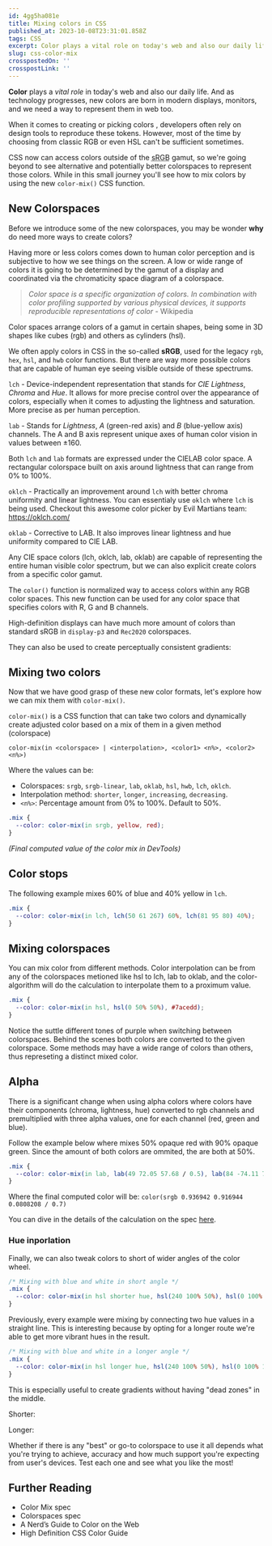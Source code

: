 ```yaml
---
id: 4gg5ha081e
title: Mixing colors in CSS
published_at: 2023-10-08T23:31:01.858Z
tags: CSS
excerpt: Color plays a vital role on today's web and also our daily life. And as technology progresses, new colors are born in modern displays, monitors, and we need a way to represent them in web too...
slug: css-color-mix
crosspostedOn: ''
crosspostLink: ''
---
```


**Color** plays a _vital role_ in today's web and also our daily life. And as technology progresses, new colors are born in modern displays, monitors, and we need a way to represent them in web too.

When it comes to creating or picking colors , developers often rely on design tools to reproduce these tokens. However, most of the time by choosing from classic RGB or even HSL can't be sufficient sometimes.

CSS now can access colors outside of the <abbr title="standard RGB color space">sRGB</abbr> gamut, so we're going beyond to see alternative and potentially better colorspaces to represent those colors. While in this small journey you'll see how to mix colors by using the new `color-mix()` CSS function.

## New Colorspaces

Before we introduce some of the new colorspaces, you may be wonder **why** do need more ways to create colors?

Having more or less colors comes down to human color perception and is subjective to how we see things on the screen. A low or wide range of colors it is going to be determined by the gamut of a display and coordinated via the chromaticity space diagram of a colorspace.

<img-lazy src="https://firebasestorage.googleapis.com/v0/b/portfolio-d3c7c.appspot.com/o/chromaticity.png?alt=media&token=c3872c62-d992-4ae3-8a9a-2d59a01e3380&_gl=1*18qf78h*_ga*MTI5ODQwMzU1Mi4xNjgyMzA0Mjk2*_ga_CW55HF8NVT*MTY5NjgwNzAwNS40LjEuMTY5NjgwNzAxNy40OC4wLjA." height="600" contain />

> _Color space is a specific organization of colors. In combination with color profiling supported by various physical devices, it supports reproducible representations of color_ - <AppLink isExternal to="https://en.wikipedia.org/wiki/Color_space">Wikipedia</AppLink>

Color spaces arrange colors of a gamut in certain shapes, being some in 3D shapes like cubes (rgb) and others as cylinders (hsl).

We often apply colors in CSS in the so-called **sRGB**, used for the legacy `rgb`, `hex`, `hsl`, and `hwb` color functions. But there are way more possible colors that are capable of human eye seeing visible outside of these spectrums.

`lch` - Device-independent representation that stands for _CIE Lightness_, _Chroma_ and _Hue_. It allows for more precise control over the appearance of colors, especially when it comes to adjusting the lightness and saturation. More precise as per human perception.
<ColorBox color="lch(50% 100 27)" />

`lab` - Stands for _Lightness_, _A_ (green-red axis) and _B_ (blue-yellow axis) channels. The A and B axis represent unique axes of human color vision in values between ±160.

<ColorBox color="lab(90 -60 -120)" />

Both `lch` and `lab` formats are expressed under the CIELAB color space. A rectangular colorspace built on axis around lightness that can range from 0% to 100%.

<img-lazy src="https://drafts.csswg.org/css-color-4/images/CH-plane-wheel.svg" />

`oklch` - Practically an improvement around `lch` with better chroma uniformity and linear lightness. You can essentialy use `oklch` where `lch` is being used.
Checkout this awesome color picker by Evil Martians team: https://oklch.com/

<ColorBox color="oklch(60% 0.10 0.11)" />

`oklab` - Corrective to LAB. It also improves linear lightness and hue uniformity compared to CIE LAB.

<ColorBox color="oklab(60% 0.10 0.11)" />

Any CIE space colors (lch, oklch, lab, oklab) are capable of representing the entire human visible color spectrum, but we can also explicit create colors from a specific color gamut.

The `color()` function is normalized way to access colors within any RGB color spaces. This new function can be used for any color space that specifies colors with R, G and B channels.

High-definition displays can have much more amount of colors than standard sRGB in `display-p3` and `Rec2020` colorspaces.

<ColorBox color="color(rec2020 .34 .58 .73)" size="200" />

They can also be used to create perceptually consistent gradients:

<ColorBox color="linear-gradient(to right, color(display-p3 34% 58% 73%), color(display-p3 50% 90% 50%))" size="200" />

## Mixing two colors

Now that we have good grasp of these new color formats, let's explore how we can mix them with `color-mix()`.

`color-mix()` is a CSS function that can take two colors and dynamically create adjusted color based on a mix of them in a given method (colorspace)

`color-mix(in <colorspace> | <interpolation>, <color1> <n%>, <color2> <n%>)`

Where the values can be:

- Colorspaces: `srgb`, `srgb-linear`, `lab`, `oklab`, `hsl`, `hwb`, `lch`, `oklch`.
- Interpolation method: `shorter`, `longer`, `increasing`, `decreasing`.
- `<n%>`: Percentage amount from 0% to 100%. Default to 50%.

```css
.mix {
  --color: color-mix(in srgb, yellow, red);
}
```

<ColorMix method="srgb" style="--left: yellow; --right: red;" />

<img-lazy src="https://firebasestorage.googleapis.com/v0/b/portfolio-d3c7c.appspot.com/o/computed-color.png?alt=media&token=c8720727-c6a2-4d35-84b1-4c69a6ac9db6&_gl=1*3hm15y*_ga*MTI5ODQwMzU1Mi4xNjgyMzA0Mjk2*_ga_CW55HF8NVT*MTY5Njc5NzA4Ni4zLjEuMTY5Njc5NzY4Mi40MS4wLjA." height="644" width="637" />
<figcaption><i>(Final computed value of the color mix in DevTools)</i></figcaption>

## Color stops

The following example mixes 60% of blue and 40% yellow in `lch`.

```css
.mix {
  --color: color-mix(in lch, lch(50 61 267) 60%, lch(81 95 80) 40%);
}
```

<ColorMix method="lch" controls="stop" left="60" right="40" style="--left: lch(50 61 267); --right: lch(81 95 80);" />

## Mixing colorspaces

You can mix color from different methods. Color interpolation can be from any of the colorspaces metioned like hsl to lch, lab to oklab, and the color-algorithm will do the calculation to interpolate them to a proximum value.

```css
.mix {
  --color: color-mix(in hsl, hsl(0 50% 50%), #7acedd);
}
```

<ColorMix method="hsl" controls="colorSpace" style="--left: hsl(0 50% 50%); --right: #7acedd;" />

Notice the suttle different tones of purple when switching between colorspaces.
Behind the scenes both colors are converted to the given colorspace. Some methods may have a wide range of colors than others, thus represeting a distinct mixed color.

## Alpha

There is a significant change when using alpha colors where colors have their components (chroma, lightness, hue) converted to rgb channels and premultiplied with three alpha values, one for each channel (red, green and blue).

Follow the example below where mixes 50% opaque red with 90% opaque green. Since the amount of both colors are ommited, the are both at 50%.

```css
.mix {
  --color: color-mix(in lab, lab(49 72.05 57.68 / 0.5), lab(84 -74.11 75.76 / 0.9));
}
```
<ColorMix method="lab" controls="colorSpace stop" style="--left: lab(49 72.05 57.68 / 0.5); --right: lab(84 -74.11 75.76 / 0.9);" />

Where the final computed color will be: `color(srgb 0.936942 0.916944 0.0808208 / 0.7)`

You can dive in the details of the calculation on the spec [here](https://drafts.csswg.org/css-color-5/#color-mix-with-alpha).

### Hue inporlation

Finally, we can also tweak colors to short of wider angles of the color wheel.

```css
/* Mixing with blue and white in short angle */
.mix {
  --color: color-mix(in hsl shorter hue, hsl(240 100% 50%), hsl(0 100% 100%));
}
```

<ColorMix method="hsl shorter hue" style="--left: hsl(240 100% 50%); --right: hsl(0 100% 100%);" />

Previously, every example were mixing by connecting two hue values in a straight line. This is interesting because by opting for a longer route we're able to get more vibrant hues in the result.
```css
/* Mixing with blue and white in a longer angle */
.mix {
  --color: color-mix(in hsl longer hue, hsl(240 100% 50%), hsl(0 100% 100%));
}
```

<ColorMix method="hsl longer hue" style="--left: hsl(240 100% 50%); --right: hsl(0 100% 100%);" />

This is especially useful to create gradients without having "dead zones" in the middle.

Shorter:
<ColorBox color="
linear-gradient(
  to right in lch shorter hue, 
  lch(41 80 290), 
  lch(81 104 150)
)" size="200" /> 

Longer:
<ColorBox color="
linear-gradient(
  to right in lch longer hue, 
  lch(41 80 290), 
  lch(81 104 150)
)" size="200" /> 

Whether if there is any "best" or go-to colorspace to use it all depends what you're trying to achieve, accuracy and how much support you're expecting from user's devices. Test each one and see what you like the most!

## Further Reading

- <AppLink isExternal to="https://drafts.csswg.org/css-color-5/#color-mix">Color Mix spec</AppLink>
- <AppLink isExternal to="https://drafts.csswg.org/css-color/#predefined">Colorspaces spec</AppLink>
- <AppLink isExternal to="https://css-tricks.com/nerds-guide-color-web/">A Nerd’s Guide to Color on the Web</AppLink>
- <AppLink isExternal to="https://developer.chrome.com/articles/high-definition-css-color-guide/#hwb">High Definition CSS Color Guide</AppLink>

